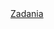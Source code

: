 <html>
  <head>
    <title> Siema</title>
  </head>
  <body>
    <a href= "./Ogul.html"> Zadania</a>
  </body>
</html>
